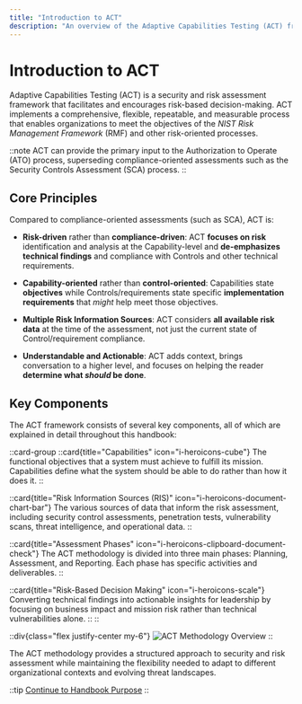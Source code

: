 ```yaml
---
title: "Introduction to ACT"
description: "An overview of the Adaptive Capabilities Testing (ACT) framework and methodology"
---
```


# Introduction to ACT

Adaptive Capabilities Testing (ACT) is a security and risk assessment framework that facilitates and encourages risk-based decision-making. ACT implements a comprehensive, flexible, repeatable, and measurable process that enables organizations to meet the objectives of the _NIST Risk Management Framework_ (RMF) and other risk-oriented processes.

::note
ACT can provide the primary input to the Authorization to Operate (ATO) process, superseding compliance-oriented assessments such as the Security Controls Assessment (SCA) process.
::

## Core Principles

Compared to compliance-oriented assessments (such as SCA), ACT is:

- **Risk-driven** rather than **compliance-driven**: ACT **focuses on risk** identification and analysis at the Capability-level and **de-emphasizes technical findings** and compliance with Controls and other technical requirements.

- **Capability-oriented** rather than **control-oriented**: Capabilities state **objectives** while Controls/requirements state specific **implementation requirements** that _might_ help meet those objectives.

- **Multiple Risk Information Sources**: ACT considers **all available risk data** at the time of the assessment, not just the current state of Control/requirement compliance.

- **Understandable and Actionable**: ACT adds context, brings conversation to a higher level, and focuses on helping the reader **determine what _should_ be done**.

## Key Components

The ACT framework consists of several key components, all of which are explained in detail throughout this handbook:

::card-group
  ::card{title="Capabilities" icon="i-heroicons-cube"}
    The functional objectives that a system must achieve to fulfill its mission. Capabilities define what the system should be able to do rather than how it does it.
  ::
  
  ::card{title="Risk Information Sources (RIS)" icon="i-heroicons-document-chart-bar"}
    The various sources of data that inform the risk assessment, including security control assessments, penetration tests, vulnerability scans, threat intelligence, and operational data.
  ::
  
  ::card{title="Assessment Phases" icon="i-heroicons-clipboard-document-check"}
    The ACT methodology is divided into three main phases: Planning, Assessment, and Reporting. Each phase has specific activities and deliverables.
  ::
  
  ::card{title="Risk-Based Decision Making" icon="i-heroicons-scale"}
    Converting technical findings into actionable insights for leadership by focusing on business impact and mission risk rather than technical vulnerabilities alone.
  ::
::

::div{class="flex justify-center my-6"}
  <img src="/images/act-handbook/security-and-risk-assessment-phases-overview.png" alt="ACT Methodology Overview" class="max-w-full" />
::

The ACT methodology provides a structured approach to security and risk assessment while maintaining the flexibility needed to adapt to different organizational contexts and evolving threat landscapes.

::tip
[Continue to Handbook Purpose](/docs/act-handbook/introduction/handbook-purpose)
::
